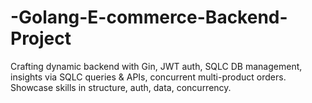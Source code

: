 # -Golang-E-commerce-Backend-Project
Crafting dynamic backend with Gin, JWT auth, SQLC DB management, insights via SQLC queries &amp; APIs, concurrent multi-product orders. Showcase skills in structure, auth, data, concurrency.
